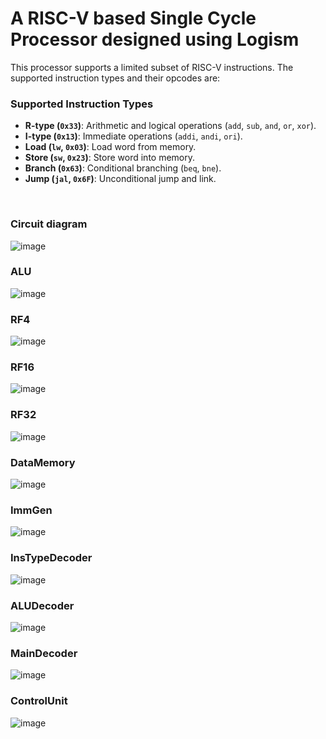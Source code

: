# A RISC-V based Single Cycle Processor designed using Logism

This processor supports a limited subset of RISC-V instructions.   The supported instruction types and their opcodes are:  
### Supported Instruction Types  
- **R-type (`0x33`)**: Arithmetic and logical operations (`add`, `sub`, `and`, `or`, `xor`).  
- **I-type (`0x13`)**: Immediate operations (`addi`, `andi`, `ori`).  
- **Load (`lw`, `0x03`)**: Load word from memory.  
- **Store (`sw`, `0x23`)**: Store word into memory.  
- **Branch (`0x63`)**: Conditional branching (`beq`, `bne`).  
- **Jump (`jal`, `0x6F`)**: Unconditional jump and link.

<br>  

### Circuit diagram
![image](https://github.com/user-attachments/assets/ae8e790c-fb8a-4b1f-8605-0f150c0be12f)
<br>

### ALU
![image](https://github.com/user-attachments/assets/6761db8e-08c3-42c4-8435-69053601dae7)
<br>

### RF4
![image](https://github.com/user-attachments/assets/f12a85ea-3ebd-4626-be3f-90b4c5119db3)
<br>

### RF16 
![image](https://github.com/user-attachments/assets/528258ac-eb6a-4a2f-afea-adeb0dd429a5)
<br>

### RF32
![image](https://github.com/user-attachments/assets/4c9078ba-528d-4cf4-bc00-6794550d269b)
<br>

### DataMemory
![image](https://github.com/user-attachments/assets/1eeafbb1-a109-436c-8c28-0d65c42be123)
<br>

### ImmGen
![image](https://github.com/user-attachments/assets/44f1f985-4d53-4a1b-b471-628634d10f64)
<br>

### InsTypeDecoder
![image](https://github.com/user-attachments/assets/e1e708ab-8706-4546-b14a-e412fcf3257f)
<br>

### ALUDecoder
![image](https://github.com/user-attachments/assets/f4d4a729-6c74-4bab-9d5c-55850736620a)
<br>

### MainDecoder
![image](https://github.com/user-attachments/assets/c1a2b6e6-bc86-4114-9a9b-ca373d1bd4d0)
<br>

### ControlUnit
![image](https://github.com/user-attachments/assets/8f49b57b-755f-4bfe-a17c-c620836fed35)
<br>

